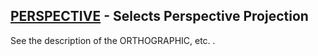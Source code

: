 ## [PERSPECTIVE](https://help.hexagonmi.com/bundle/MSC_Nastran_2022.4/page/Nastran_Combined_Book/qrg/casecontrol4b/TOC.PERSPECTIVE.xhtml) - Selects Perspective Projection

See the description of the   ORTHOGRAPHIC, etc.  .

